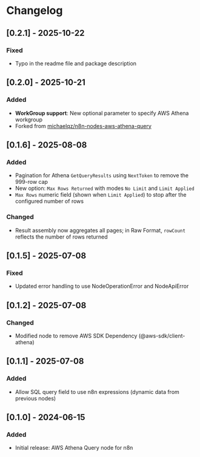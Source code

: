 # Changelog

## [0.2.1] - 2025-10-22
### Fixed
- Typo in the readme file and package description

## [0.2.0] - 2025-10-21
### Added
- **WorkGroup support**: New optional parameter to specify AWS Athena workgroup
- Forked from [michaelqz/n8n-nodes-aws-athena-query](https://github.com/michaelqz/n8n-nodes-aws-athena-query)

## [0.1.6] - 2025-08-08
### Added
- Pagination for Athena `GetQueryResults` using `NextToken` to remove the 999-row cap
- New option: `Max Rows Returned` with modes `No Limit` and `Limit Applied`
- `Max Rows` numeric field (shown when `Limit Applied`) to stop after the configured number of rows

### Changed
- Result assembly now aggregates all pages; in Raw Format, `rowCount` reflects the number of rows returned

## [0.1.5] - 2025-07-08
### Fixed
- Updated error handling to use NodeOperationError and NodeApiError

## [0.1.2] - 2025-07-08
### Changed
- Modified node to remove AWS SDK Dependency (@aws-sdk/client-athena)

## [0.1.1] - 2025-07-08
### Added
- Allow SQL query field to use n8n expressions (dynamic data from previous nodes)

## [0.1.0] - 2024-06-15
### Added
- Initial release: AWS Athena Query node for n8n
